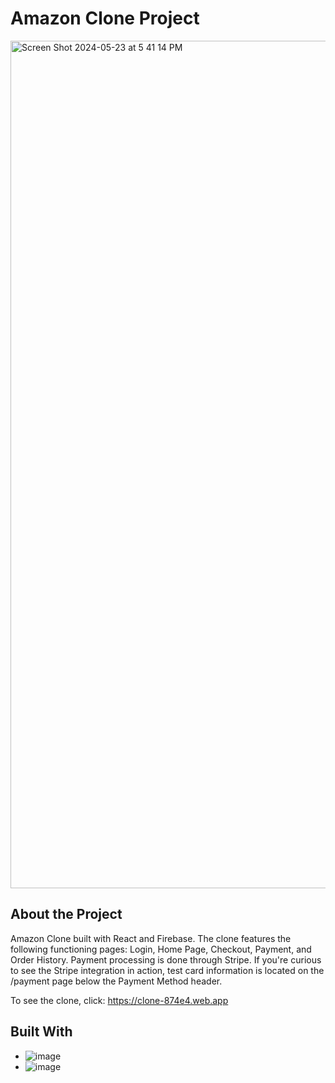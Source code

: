# Amazon Clone Project

<img width="1356" alt="Screen Shot 2024-05-23 at 5 41 14 PM" src="https://github.com/hectarescraps/Amazon-Clone/assets/69264409/23026521-bf9e-49a7-b6af-50e5c314fd88">

## About the Project

Amazon Clone built with React and Firebase. The clone features the following functioning pages: Login, Home Page, Checkout, Payment, and Order History. Payment processing is done through Stripe. If you're curious to see the Stripe integration in action, test card information is located on the /payment page below the Payment Method header.

To see the clone, click: https://clone-874e4.web.app

## Built With

- ![image](https://github.com/hectarescraps/Amazon-Clone/assets/69264409/f813c411-34dc-429f-a9bb-9aee47c48f61)
- ![image](https://github.com/hectarescraps/Amazon-Clone/assets/69264409/d91a56c0-4f03-4010-bbf3-15026e19fbb5)

